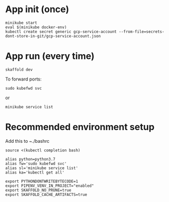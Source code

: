 # App init (once)
```
minikube start
eval $(minikube docker-env)
kubectl create secret generic gcp-service-account --from-file=secrets-dont-store-in-git/gcp-service-account.json
```

# App run (every time)
```
skaffold dev
```

To forward ports:
```
sudo kubefwd svc
```
or
```
minikube service list
```


# Recommended environment setup 

Add this to ~./bashrc
```
source <(kubectl completion bash)

alias python=python3.7
alias fw='sudo kubefwd svc'
alias sl='minikube service list'
alias ka='kubectl get all'

export PYTHONDONTWRITEBYTECODE=1
export PIPENV_VENV_IN_PROJECT="enabled"
export SKAFFOLD_NO_PRUNE=true
export SKAFFOLD_CACHE_ARTIFACTS=true
```